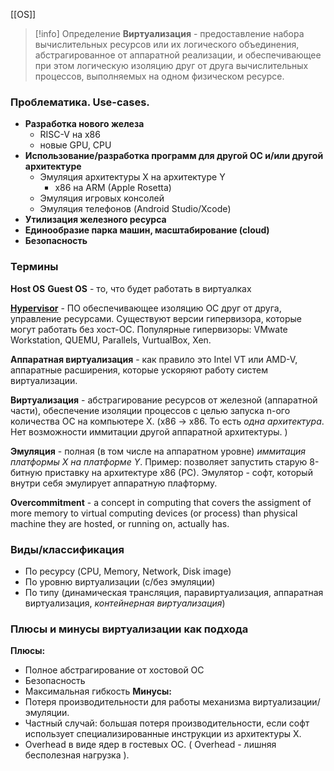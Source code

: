 [[OS]]

>[!info] Определение
>**Виртуализация** - предоставление набора вычислительных ресурсов или их логического объединения, абстрагированное от аппаратной реализации, и обеспечивающее при этом логическую изоляцию  друг от друга вычислительных процессов, выполняемых на одном физическом ресурсе.

### Проблематика. Use-cases.

- **Разработка нового железа**
	- RISC-V на x86
	- новые GPU, CPU
- **Использование/разработка программ для другой ОС и/или другой архитектуре**
	- Эмуляция архитектуры X на архитектуре Y
		- x86 на ARM (Apple Rosetta)
	- Эмуляция игровых консолей
	- Эмуляция телефонов (Android Studio/Xcode)
- **Утилизация железного ресурса**
- **Единообразие парка машин, масштабирование (cloud)**
- **Безопасность**

### Термины

**Host OS**
**Guest OS** - то, что будет работать в виртуалках

[**Hypervisor**](HYPERVISOR) - ПО обеспечивающее изоляцию ОС друг от друга, управление ресурсами. Существуют версии гипервизора, которые могут работать без хост-ОС. Популярные гипервизоры: VMwate Workstation, QUEMU, Parallels, VurtualBox, Xen.

**Аппаратная виртуализация** - как правило это Intel VT или AMD-V, аппаратные расширения, которые ускоряют работу систем виртуализации.

**Виртуализация** - абстрагирование ресурсов от железной (аппаратной части), обеспечение изоляции процессов с целью запуска n-ого количества ОС на компьютере X. (x86 -> x86. То есть *одна архитектура*. Нет возможности иммитации другой аппаратной архитектуры. )

**Эмуляция** - полная (в том числе на аппаратном уровне) *иммитация платформы X на платформе Y*. Пример: позволяет запустить старую 8-битную приставку на архитектуре x86 (PC). Эмулятор - софт, который внутри себя эмулирует аппаратную плафторму. 

**Overcommitment** - a concept in computing that covers the assigment of more memory to virtual computing devices (or process) than physical machine they are hosted, or running on, actually has.

### Виды/классификация

- По ресурсу (CPU, Memory, Network, Disk image)
- По уровню виртуализации (с/без эмуляции)
- По типу (динамическая трансляция, паравиртуализация, аппаратная виртуализация, *контейнерная виртуализация*)

### Плюсы и минусы виртуализации как подхода

**Плюсы:**
- Полное абстрагирование от хостовой ОС
- Безопасность
- Максимальная гибкость
**Минусы:**
- Потеря производительности для работы механизма виртуализации/эмуляции.
- Частный случай: большая потеря производительности, если софт использует специализированные инструкции из архитектуры X.
- Overhead в виде ядер в гостевых ОС. ( Overhead - лишняя бесполезная нагрузка ).

